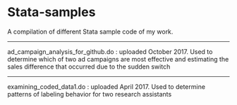 # Stata-samples
A compilation of different Stata sample code of my work.

________________________
ad_campaign_analysis_for_github.do : uploaded October 2017.
Used to determine which of two ad campaigns are most effective and estimating the sales difference that occurred due to the sudden switch

________________________
examining_coded_data1.do : uploaded April 2017.
Used to determine patterns of labeling behavior for two research assistants
